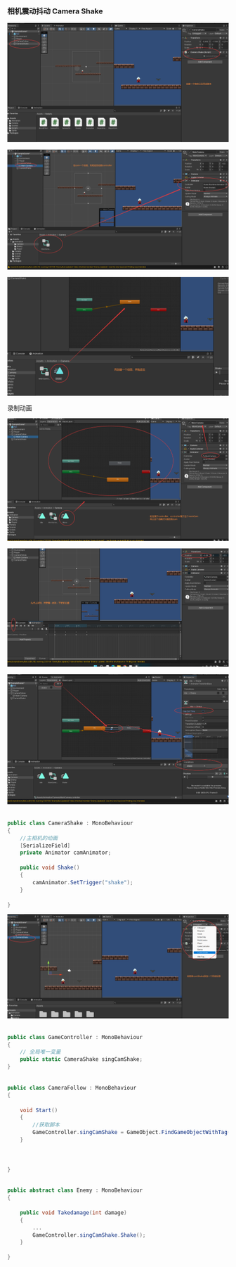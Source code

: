 ### 相机震动抖动 Camera Shake



![image-20250108190455345](Images.assets/image-20250108190455345.png)

![image-20250108190737729](Images.assets/image-20250108190737729.png)

![image-20250108190941038](Images.assets/image-20250108190941038.png)

录制动画

![image-20250108215843478](Images.assets/image-20250108215843478.png)

![image-20250108191647277](Images.assets/image-20250108191647277.png)

![image-20250108220148878](Images.assets/image-20250108220148878.png)

```c#

public class CameraShake : MonoBehaviour
{
    //主相机的动画
    [SerializeField]
    private Animator camAnimator;

    public void Shake()
    {
        camAnimator.SetTrigger("shake");
    }

}

```



![image-20250108221004070](Images.assets/image-20250108221004070.png)



```c#

public class GameController : MonoBehaviour
{
    // 全局唯一变量
    public static CameraShake singCamShake;
}

```

```c#

public class CameraFollow : MonoBehaviour
{

    void Start()
    {
        //获取脚本
        GameController.singCamShake = GameObject.FindGameObjectWithTag("CameraShake").GetComponent<CameraShake>();
    }



}

```

```c#

public abstract class Enemy : MonoBehaviour
{

    public void Takedamage(int damage)
    {
		...
        GameController.singCamShake.Shake();
    }

}

```

